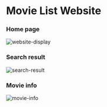 # Movie List Website

### Home page
![website-display](https://user-images.githubusercontent.com/82488797/139288036-161179da-9bad-4a0e-ac68-9652c524cb11.jpeg)
<br>
### Search result
![search-result](https://user-images.githubusercontent.com/82488797/139288062-a6c311a0-90f9-4538-bb9d-bbbd19e9f600.png)
<br>
### Movie info
![movie-info](https://user-images.githubusercontent.com/82488797/139288088-04b6d589-4c56-4646-ad84-c84f5fc0efee.png)
